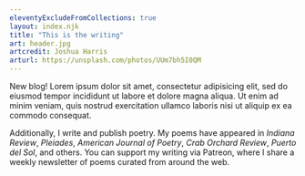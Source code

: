 ```yaml
---
eleventyExcludeFromCollections: true
layout: index.njk
title: "This is the writing"
art: header.jpg
artcredit: Joshua Harris
arturl: https://unsplash.com/photos/UUm7bh5I0QM
---
```


New blog! Lorem ipsum dolor sit amet, consectetur adipisicing elit, sed do eiusmod tempor incididunt ut labore et dolore magna aliqua. Ut enim ad minim veniam, quis nostrud exercitation ullamco laboris nisi ut aliquip ex ea commodo consequat. 

Additionally, I write and publish poetry. My poems have appeared in _Indiana Review_, _Pleiades_, _American Journal of Poetry_, _Crab Orchard Review_, _Puerto del Sol_, and others. You can support my writing via Patreon, where I share a weekly newsletter of poems curated from around the web.